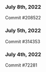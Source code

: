 ### July 8th, 2022

Commit #208522

### July 5th, 2022

Commit #314353


### July 4th, 2022

Commit #72281
